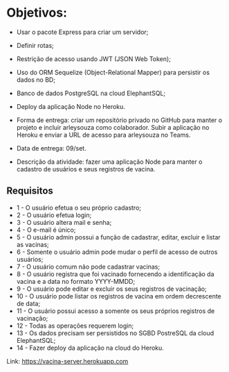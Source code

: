 # Objetivos:

  - Usar o pacote Express para criar um servidor;
  - Definir rotas;
  - Restrição de acesso usando JWT (JSON Web Token);
  - Uso do ORM Sequelize (Object-Relational Mapper) para persistir os dados no BD;
  - Banco de dados PostgreSQL na cloud ElephantSQL;
  - Deploy da aplicação Node no Heroku.

- Forma de entrega: criar um repositório privado no GitHub para manter o projeto e incluir arleysouza como
colaborador. Subir a aplicação no Heroku e enviar a URL de acesso para arleysouza no Teams.
- Data de entrega: 09/set.
- Descrição da atividade: fazer uma aplicação Node para manter o cadastro de usuários e seus registros de vacina.


## Requisitos
-  1 - O usuário efetua o seu próprio cadastro;
-  2 - O usuário efetua login;
-  3 - O usuário altera mail e senha;
-  4 - O e-mail é único;
-  5 - O usuário admin possui a função de cadastrar, editar, excluir e listar as vacinas;
-  6 - Somente o usuário admin pode mudar o perfil de acesso de outros usuários;
-  7 - O usuário comum não pode cadastrar vacinas;
-  8 - O usuário registra que foi vacinado fornecendo a identificação da vacina e a data no formato YYYY-MMDD;
-  9 - O usuário pode editar e excluir os seus registros de vacinação;
-  10 - O usuário pode listar os registros de vacina em ordem decrescente de data;
-  11 - O usuário possui acesso a somente os seus próprios registros de vacinação;
-  12 - Todas as operações requerem login;
-  13 - Os dados precisam ser persistidos no SGBD PostreSQL da cloud ElephantSQL;
-  14 - Fazer deploy da aplicação na cloud do Heroku.

Link: https://vacina-server.herokuapp.com


